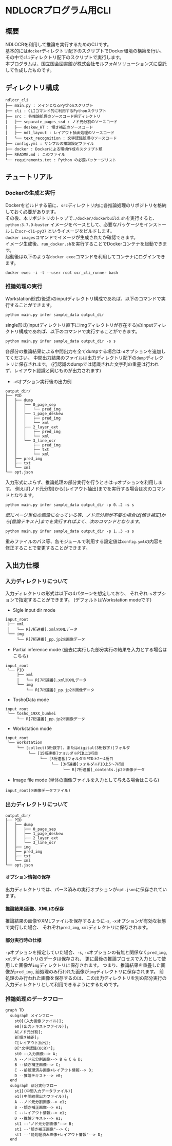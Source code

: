 # NDLOCRプログラム用CLI
## 概要
NDLOCRを利用して推論を実行するためのCLIです。  
基本的には`docker`ディレクトリ配下のスクリプトでDocker環境の構築を行い、
その中で`cli`ディレクトリ配下のスクリプトで実行します。  
本プログラムは、国立国会図書館が株式会社モルフォAIソリューションズに委託 
して作成したものです。


## ディレクトリ構成
```
ndlocr_cli
├── main.py : メインとなるPythonスクリプト
├── cli : CLIコマンド的に利用するPythonスクリプト
├── src : 各推論処理のソースコード用ディレクトリ
│   ├── separate_pages_ssd : ノド元分割のソースコード
│   ├── deskew_HT : 傾き補正のソースコード
│   ├── ndl_layout : レイアウト抽出処理のソースコード
│   └── text_recognition : 文字認識処理のソースコード
├── config.yml : サンプルの推論設定ファイル
├── docker : Dockerによる環境作成のスクリプト類
├── README.md : このファイル
└── requirements.txt : Python の必要パッケージリスト
```

## チュートリアル
### Dockerの生成と実行
Dockerをビルドする前に、`src`ディレクトリ内に各推論処理のリポジトリを格納しておく必要があります。  
その後、本リポジトリのトップで`./docker/dockerbuild.sh`を実行すると、
`python:3.7.9-buster` イメージをベースとして、必要なパッケージをインストールした`ocr-cli-py37` というイメージをビルドします。  
`docker images`コマンドでイメージが生成されたか確認できます。  
イメージ生成後、`run_docker.sh`を実行することでDockerコンテナを起動できます。  
起動後は以下のような`docker exec`コマンドを利用してコンテナにログインできます。

```
docker exec -i -t --user root ocr_cli_runner bash
```

### 推論処理の実行
Workstation形式(後述)のinputディレクトリ構成であれば、以下のコマンドで実行することができます。
```
python main.py infer sample_data output_dir
```

single形式(inputディレクトリ直下にimgディレクトリが存在する)のinputディレクトリ構成であれば、以下のコマンドで実行することができます。
```
python main.py infer sample_data output_dir -s s
```

各部分の推論結果による中間出力を全てdumpする場合は`-d`オプションを追加してください。
中間出力結果のファイルは出力ディレクトリ配下の`dump`ディレクトリに保存されます。
(行認識のdumpでは認識された文字列の重畳は行われず、レイアウト認識と同じものが出力されます)
- `-d`オプション実行後の出力例
```
output_dir/
├── PID
│   ├── dump
│   │   ├── 0_page_sep
│   │   │   └── pred_img
│   │   ├── 1_page_deskew
│   │   │   ├── pred_img
│   │   │   └── xml
│   │   ├── 2_layer_ext
│   │   │   ├── pred_img
│   │   │   └── xml
│   │   └── 3_line_ocr
│   │       ├── pred_img
│   │       ├── txt
│   │       └── xml
│   ├── pred_img
│   ├── txt
│   └── xml
└── opt.json
```

入力形式によらず、推論処理の部分実行を行うときは`-p`オプションを利用します。
例えば[ノド元分割]から[レイアウト抽出]までを実行する場合は次のコマンドとなります。
```
python main.py infer sample_data output_dir -p 0..2 -s s
```

*既にページ単位の画像になっている等、ノド元分割が不要の場合は[傾き補正]から[推論テキスト]までを実行すればよく、次のコマンドとなります。*
```
python main.py infer sample_data output_dir -p 1..3 -s s
```


重みファイルのパス等、各モジュールで利用する設定値は`config.yml`の内容を修正することで変更することができます。

## 入出力仕様
### 入力ディレクトリについて
入力ディレクトリの形式は以下の4パターンを想定しており、
それぞれ`-s`オプションで指定することができます。
(デフォルトはWorkstation modeです)

- Sigle input dir mode
```
input_root
 ├── xml
 │   └── R[7桁連番].xml※XMLデータ
 └── img
     └── R[7桁連番]_pp.jp2※画像データ
```

- Partial inference mode
(過去に実行した部分実行の結果を入力とする場合はこちら)
```
input_root
 └── PID
     ├── xml
     │   └── R[7桁連番].xml※XMLデータ
     └── img
         └── R[7桁連番]_pp.jp2※画像データ   
```

- ToshoData mode
```
input_root
 └── tosho_19XX_bunkei
     └── R[7桁連番]_pp.jp2※画像データ   
```

- Workstation mode
```
input_root
 └── workstation
     └── [collect(3桁数字)、またはdigital(3桁数字)]フォルダ
          └── [15桁連番]フォルダ※PID上1桁目
               └── [3桁連番]フォルダ※PID上2～4桁目
                    └── [3桁連番]フォルダ※PID上5～7桁目
                         └── R[7桁連番]_contents.jp2※画像データ
```

- Image file mode
(単体の画像ファイルを入力として与える場合はこちら)
```
input_root(※画像データファイル)
```

### 出力ディレクトリについて
```
output_dir/
├── PID
│   ├── dump
│   │   ├── 0_page_sep
│   │   ├── 1_page_deskew
│   │   ├── 2_layer_ext
│   │   └── 3_line_ocr
│   ├── img
│   ├── pred_img
│   ├── txt
│   └── xml
└── opt.json
```

#### オプション情報の保存
出力ディレクトリでは、パース済みの実行オプションが`opt.json`に保存されています。

#### 推論結果(画像、XML)の保存
推論結果の画像やXMLファイルを保存するように`-s`, `-x`オプションが有効な状態で実行した場合、
それぞれ`pred_img`, `xml`ディレクトリに保存されます。

#### 部分実行時の仕様
`-p`オプションを指定していた場合、`-s`, `-x`オプションの有無と関係なく`pred_img`, `xml`ディレクトリのデータは保存され、
更に最後の推論プロセスで入力として使用した画像が`img`ディレクトリに保存されます。
つまり、推論結果を重畳した画像が`pred_img`, 前処理のみ行われた画像が`img`ディレクトリに保存されます。
前処理のみ行われた画像を保存するのは、この出力ディレクトリを別の部分実行の入力ディレクトリとして利用できるようにするためです。

### 推論処理のデータフロー
```mermaid
graph TD
  subgraph メインフロー
    st0[(入力画像ファイル)];
    e0[(出力テキストファイル)];
    A[ノド元分割];
    B[傾き補正];
    C[レイアウト抽出];
    D["文字認識(OCR)"];
    st0 --入力画像--> A;
    A --ノド元分割画像--> B & C & D;
    B --傾き補正画像--> C;
    C --前処理済み画像+レイアウト情報--> D;
    D --推論テキスト--> e0;
  end
  subgraph 部分実行フロー
    st1[(中間入力データファイル)]
    e1[(中間結果出力ファイル)];
    A --ノド元分割画像--> e1;
    B --傾き補正画像--> e1;
    C --レイアウト情報--> e1;
    D --推論テキスト--> e1;
    st1 --"ノド元分割画像"--> B;
    st1 --"傾き補正画像"--> C;
    st1 --"前処理済み画像+レイアウト情報"--> D;
  end
```
